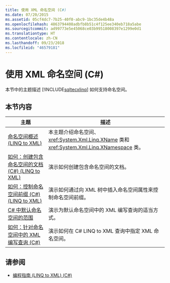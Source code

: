 ```yaml
---
title: 使用 XML 命名空间 (C#)
ms.date: 07/20/2015
ms.assetid: 05cf4dc7-7b25-40f0-abc9-1bc35de4b48a
ms.openlocfilehash: 4863794408adbfb8b51c4f125ee340eb718a5abe
ms.sourcegitcommit: ad99773e5e45068ce03b99518008397e1299e0d1
ms.translationtype: HT
ms.contentlocale: zh-CN
ms.lasthandoff: 09/23/2018
ms.locfileid: "46579181"
---
```

# <a name="working-with-xml-namespaces-c"></a>使用 XML 命名空间 (C#)
本节中的主题描述 [!INCLUDE[sqltecxlinq](~/includes/sqltecxlinq-md.md)] 如何支持命名空间。  
  
## <a name="in-this-section"></a>本节内容  
  
|主题|描述|  
|-----------|-----------------|  
|[命名空间概述 (LINQ to XML)](../../../../csharp/programming-guide/concepts/linq/namespaces-overview-linq-to-xml.md)|本主题介绍命名空间、<xref:System.Xml.Linq.XName> 类和 <xref:System.Xml.Linq.XNamespace> 类。|  
|[如何：创建包含命名空间的文档 (C#) (LINQ to XML)](../../../../csharp/programming-guide/concepts/linq/how-to-create-a-document-with-namespaces-linq-to-xml.md)|演示如何创建包含命名空间的文档。|  
|[如何：控制命名空间前缀 (C#) (LINQ to XML)](../../../../csharp/programming-guide/concepts/linq/how-to-control-namespace-prefixes-linq-to-xml.md)|演示如何通过向 XML 树中插入命名空间属性来控制命名空间前缀。|  
|[C# 中默认命名空间的范围](../../../../csharp/programming-guide/concepts/linq/scope-of-default-namespaces.md)|演示为默认命名空间中的 XML 编写查询的适当方式。|  
|[如何：针对命名空间中的 XML 编写查询 (C#)](../../../../csharp/programming-guide/concepts/linq/how-to-write-queries-on-xml-in-namespaces.md)|演示如何在 C# LINQ to XML 查询中指定 XML 命名空间。|  
  
## <a name="see-also"></a>请参阅

- [编程指南 (LINQ to XML) (C#)](../../../../csharp/programming-guide/concepts/linq/programming-guide-linq-to-xml.md)
